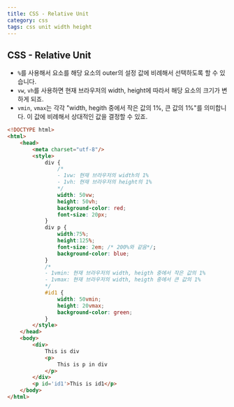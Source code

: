 ```yaml
---
title: CSS - Relative Unit
category: css
tags: css unit width height
---
```


## CSS - Relative Unit

- `%`를 사용해서 요소를 해당 요소의 outer의 설정 값에 비례해서 선택하도록 할 수 있습니다.
- `vw`, `vh`를 사용하면 현재 브라우저의 width, height에 따라서 해당 요소의 크기가 변하게 되죠.
- `vmin`, `vmax`는 각각 "width, hegith 중에서 작은 값의 1%, 큰 값의 1%"를 의미합니다. 이 값에 비례해서 상대적인 값을 결정할 수 있죠.

```html
<!DOCTYPE html>
<html>
    <head>
        <meta charset="utf-8"/>
        <style>
            div {
                /* 
                - 1vw: 현재 브라우저의 width의 1%
                - 1vh: 현재 브라우저의 height의 1% 
                */
                width: 50vw;
                height: 50vh;
                background-color: red;
                font-size: 20px;
            }
            div p {
                width:75%;
                height:125%;
                font-size: 2em; /* 200%와 같음*/;
                background-color: blue;
            }
            /*
            - 1vmin: 현재 브라우저의 width, heigth 중에서 작은 값의 1%
            - 1vmax: 현재 브라우저의 width, heigth 중에서 큰 값의 1%
            */
            #id1 {
                width: 50vmin;
                height: 20vmax;
                background-color: green;
            }
        </style>
    </head>
    <body>
        <div>
            This is div
            <p>
                This is p in div
            </p>
        </div>
        <p id='id1'>This is id1</p>
    </body>
</html>
```
